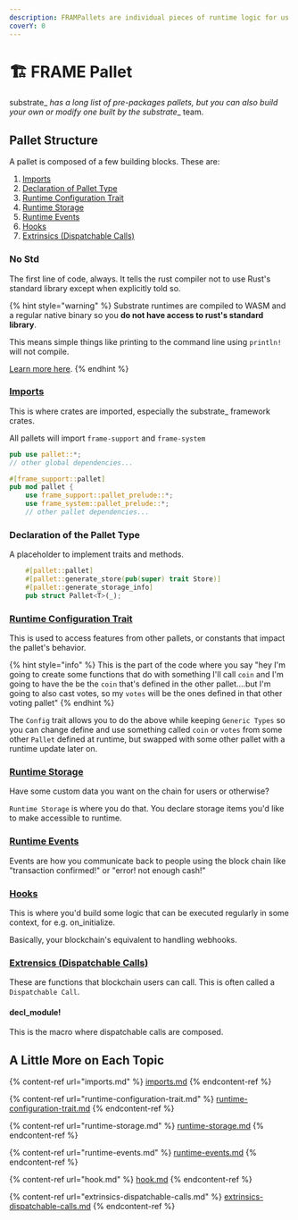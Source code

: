 ```yaml
---
description: FRAMPallets are individual pieces of runtime logic for us in FRAME runtimes.
coverY: 0
---
```


# 🏗 FRAME Pallet

substrate\_ _has a long list of pre-packages pallets, but you can also build your own or modify one built by the substrate_\_ team.

## Pallet Structure

A pallet is composed of a few building blocks. These are:

1. [Imports](./#imports-and-dependencies)
2. [Declaration of Pallet Type](./#declaration-of-the-pallet-type)
3. [Runtime Configuration Trait](./#runtime-configuration-trait)
4. [Runtime Storage](./#runtime-storage)
5. [Runtime Events](./#runtime-events)
6. [Hooks](./#hooks)
7. [Extrinsics (Dispatchable Calls)](./#dispatchable-call)

### No Std

The first line of code, always. It tells the rust compiler not to use Rust's standard library except when explicitly told so.

{% hint style="warning" %}
Substrate runtimes are compiled to WASM and a regular native binary so you **do not have access to rust's standard library**.&#x20;

This means simple things like printing to the command line using `println!` will not compile.&#x20;

[Learn more here](https://substrate.recipes/runtime-printing.html#printing-from-the-runtime).
{% endhint %}

### [Imports](https://app.gitbook.com/o/VlWTV0GJXmoHRKrDvk52/s/3UKO6MPPEQpqMJk5aWx1/\~/changes/2r7eGDMAwFdUD41dlSl4/frame-pallet/imports)

This is where crates are imported, especially the substrate\_ framework crates.&#x20;

All pallets will import `frame-support` and `frame-system`&#x20;

```rust
pub use pallet::*;
// other global dependencies...

#[frame_support::pallet]
pub mod pallet {
    use frame_support::pallet_prelude::*;
    use frame_system::pallet_prelude::*;
    // other pallet dependencies...
```

### Declaration of the Pallet Type

A placeholder to implement traits and methods.

```rust
    #[pallet::pallet]
    #[pallet::generate_store(pub(super) trait Store)]
    #[pallet::generate_storage_info]
    pub struct Pallet<T>(_);
```

### [Runtime Configuration Trait](https://app.gitbook.com/o/VlWTV0GJXmoHRKrDvk52/s/3UKO6MPPEQpqMJk5aWx1/\~/changes/xXqaDNctfMMobhev7VOT/pallet/configuration-trait)

This is used to access features from other pallets, or constants that impact the pallet's behavior.

{% hint style="info" %}
This is the part of the code where you say "hey I'm going to create some functions that do with something I'll call `coin` and I'm going to have the be the `coin` that's defined in the other pallet....but I'm going to also cast votes, so my `votes` will be the ones defined in that other voting pallet"
{% endhint %}

The `Config` trait allows you to do the above while keeping `Generic Types` so you can change define and use something called `coin` or `votes` from some other `Pallet` defined at runtime, but swapped with some other pallet with a runtime update later on.

### [Runtime Storage](runtime-storage.md)

Have some custom data you want on the chain for users or otherwise?

`Runtime Storage` is where you do that. You declare storage items you'd like to make accessible to runtime.

### [Runtime Events](runtime-events.md)

Events are how you communicate back to people using the block chain like "transaction confirmed!" or "error! not enough cash!"

### [Hooks](hook.md)

This is  where you'd build some logic that can be executed regularly in some context, for e.g. on\_initialize.&#x20;

Basically, your blockchain's equivalent to handling webhooks.

### [Extrensics (Dispatchable Calls)](https://app.gitbook.com/o/VlWTV0GJXmoHRKrDvk52/s/3UKO6MPPEQpqMJk5aWx1/\~/changes/HQOUCVHJR1sNlGKXFbuy/frame-pallet/extrinsics-dispatchable-calls)

These are functions that blockchain users can call. This is often called a `Dispatchable Call`.

#### decl\_module!

This is the macro where dispatchable calls are composed.

## A Little More on Each Topic

{% content-ref url="imports.md" %}
[imports.md](imports.md)
{% endcontent-ref %}

{% content-ref url="runtime-configuration-trait.md" %}
[runtime-configuration-trait.md](runtime-configuration-trait.md)
{% endcontent-ref %}

{% content-ref url="runtime-storage.md" %}
[runtime-storage.md](runtime-storage.md)
{% endcontent-ref %}

{% content-ref url="runtime-events.md" %}
[runtime-events.md](runtime-events.md)
{% endcontent-ref %}

{% content-ref url="hook.md" %}
[hook.md](hook.md)
{% endcontent-ref %}

{% content-ref url="extrinsics-dispatchable-calls.md" %}
[extrinsics-dispatchable-calls.md](extrinsics-dispatchable-calls.md)
{% endcontent-ref %}
